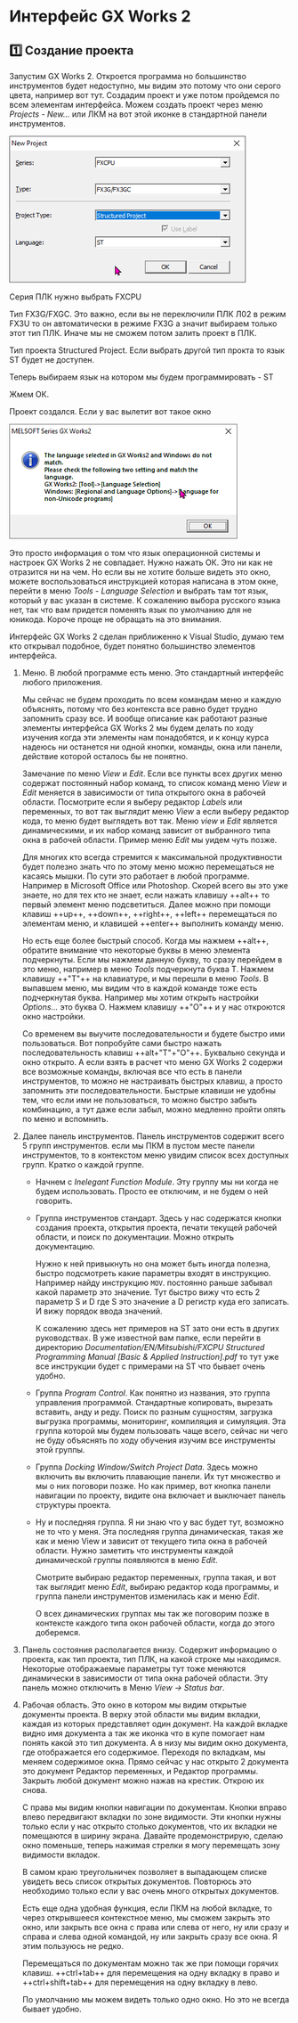 # Интерфейс GX Works 2

## 1️⃣ Создание проекта

Запустим GX Works 2. Откроется программа но большинство инструментов будет недоступно, мы видим это потому что они серого цвета, например вот тут. Создадим проект и уже потом пройдемся по всем элементам интерфейса. Можем создать проект через меню *Projects* - *New...* или ЛКМ на вот этой иконке в стандартной панели инструментов.

![Новый проект](../img/newproject.png)

Серия ПЛК нужно выбрать FXCPU

Тип FX3G/FXGC. Это важно, если вы не переключили ПЛК Л02 в режим FX3U то он автоматически в режиме FX3G а значит выбираем только этот тип ПЛК. Иначе мы не сможем потом залить проект в ПЛК.

Тип проекта Structured Project. Если выбрать другой тип прокта то язык ST будет не доступен.

Теперь выбираем язык на котором мы будем программировать - ST

Жмем ОК.

Проект создался. Если у вас вылетит вот такое окно

![Выбор языка](../img/langselect.png)

Это просто информация о том что язык операционной системы и настроек GX Works 2 не совпадает. Нужно нажать ОК. Это ни как не отразится ни на чем. Но если вы не хотите больше видеть это окно, можете воспользоваться инструкцией которая написана в этом окне, перейти в меню *Tools* - *Language Selection* и выбрать там тот язык, который у вас указан в системе. К сожалению выбора русского языка нет, так что вам придется поменять язык по умолчанию для не юникода. Короче проще не обращать на это внимания.

Интерфейс GX Works 2 сделан приближенно к Visual Studio, думаю тем кто открывал подобное, будет понятно большинство элементов интерфейса.

1. Меню. В любой программе есть меню. Это стандартный интерфейс любого приложения.

    Мы сейчас не будем проходить по всем командам меню и каждую объяснять, потому что без контекста все равно будет трудно запомнить сразу все. И вообще описание как работают разные элементы интерфейса GX Works 2 мы будем делать по ходу изучения когда эти элементы нам понадобятся, и к концу курса надеюсь ни останется ни одной кнопки, команды, окна или панели, действие которой осталось бы не понятно.

    Замечание по меню *View* и *Edit*. Если все пункты всех других меню содержат постоянный набор команд, то список команд меню *View* и *Edit* меняется в зависимости от типа открытого окна в рабочей области. Посмотрите если я выберу редактор *Labels* или переменных, то вот так выглядит меню *View* а если выберу редактор кода, то меню будет выглядеть вот так. Меню *view* и *Edit* является динамическими, и их набор команд зависит от выбранного типа окна в рабочей области. Пример меню *Edit* мы уидем чуть позже.

    Для многих кто всегда стремится к максимальной продуктивности будет полезно знать что по этому меню можно перемещаться не касаясь мышки. По сути это работает в любой программе. Например в Microsoft Office или Photoshop. Скорей всего вы это уже знаете, но для тех кто не знает, если нажать клавишу ++alt++ то первый элемент меню подсветиться. Далее можно при помощи клавиш ++up++, ++down++, ++right++, ++left++ перемещаться по элементам меню, и клавишей ++enter++ выполнить команду меню.

    Но есть еще более быстрый способ. Когда мы нажмем ++alt++, обратите внимание что некоторые буквы в меню элемента подчеркнуты. Если мы нажмем данную букву, то сразу перейдем в это меню, например в меню *Tools* подчеркнута буква Т. Нажмем клавишу ++"T"++ на клавиатуре, и мы перешли в меню *Tools*. В выпавшем меню, мы видим что в каждой команде тоже есть подчеркнутая буква. Например мы хотим открыть настройки *Options...* это буква О. Нажмем клавишу ++"О"++ и у нас откроются окно настройки.

    Со временем вы выучите последовательности и будете быстро ими пользоваться. Вот попробуйте сами быстро нажать последовательность клавиш ++alt+"T"+"O"++. Буквально секунда и окно открыто. А если взять в расчет что меню GX Works 2 содержи все возможные команды, включая все что есть в панели инструментов, то можно не настраивать быстрых клавиш, а просто запомнить эти последовательности. Быстрые клавиши не удобны тем, что если ими не пользоваться, то можно быстро забыть комбинацию, а тут даже если забыл, можно медленно пройти опять по меню и вспомнить.

2. Далее панель инструментов. Панель инструментов содержит всего 5 групп инструментов. если мы ПКМ в пустом месте панели инструментов, то в контекстом меню увидим список всех доступных групп. Кратко о каждой группе.
    - Начнем с *Inelegant Function Module*. Эту группу мы ни когда не будем использовать. Просто ее отключим, и не будем о ней говорить.
    - Группа инструментов стандарт. Здесь у нас содержатся кнопки создания проекта, открытия проекта, печати текущей рабочей области, и поиск по документации. Можно открыть документацию.

        Нужно к ней привыкнуть но она может быть иногда полезна, быстро подсмотреть какие параметры входят в инструкцию. Например найду инструкцию `MOV`. постоянно раньше забывал какой параметр это значение. Тут быстро вижу что есть 2 параметр S и D где S это значение а D регистр куда его записать. И вижу порядок ввода значений.

        К сожалению здесь нет примеров на ST зато они есть в других руководствах. В уже известной вам папке, если перейти в директорию *Documentation/EN/Mitsubishi/FXCPU Structured Programming Manual [Basic & Applied Instruction].pdf* то тут уже все инструкции будет с примерами на ST что бывает очень удобно.
    - Группа *Program Control*. Как понятно из названия, это группа управления программой. Стандартные копировать, вырезать вставить, анду и реду. Поиск по разным сущностям, загрузка выгрузка программы, мониторинг, компиляция и симуляция. Эта группа которой мы будем пользовать чаще всего, сейчас ни чего не буду объяснять по ходу обучения изучим все инструменты этой группы.

    - Группа *Docking Window/Switch Project Data*. Здесь можно включить вы включить плавающие панели. Их тут множество и мы о них поговори позже. Но как пример, вот кнопка панели навигации по проекту, видите она включает и выключает панель структуры проекта.

    - Ну и последняя группа. Я ни знаю что у вас будет тут, возможно не то что у меня. Эта последняя группа динамическая, такая же как и меню View и зависит от текущего типа окна в рабочей области. Нужно заметить что инструменты каждой динамической группы появляются в меню *Edit*.

        Смотрите выбираю редактор переменных, группа такая, и вот так выглядит меню *Edit*, выбираю редактор кода программы, и группа панели инструментов изменилась как и меню *Edit*.

        О всех динамических группах мы так же поговорим позже в контексте каждого типа окон рабочей области, когда до этого доберемся.

3. Панель состояния располагается внизу. Содержит информацию о проекта, как тип проекта, тип ПЛК, на какой строке мы находимся. Некоторые отображаемые параметры тут тоже меняются динамически в зависимости от типа окна рабочей области. Эту панель можно отключить в Меню *View -> Status bar*.

4. Рабочая область. Это окно в котором мы видим открытые документы проекта. В верху этой области мы видим вкладки, каждая из которых представляет один документ. На каждой вкладке видно имя документа а так же иконка что в купе помогает нам понять какой это тип документа. А в низу мы видим окно документа, где отображается его содержимое. Переходя по вкладкам, мы меняем содержимое окна. Прямо сейчас у нас открыто 2 документа это документ Редактор переменных, и Редактор программы. Закрыть любой документ можно нажав на крестик. Открою их снова.

    С права мы видим кнопки навигации по документам. Кнопки вправо влево передвигают вкладки по зоне видимости. Эти кнопки нужны только если у нас открыто столько документов, что их вкладки не помещаются в ширину экрана. Давайте продемонстрирую, сделаю окно поменьше, теперь нажимая стрелки я могу перемещать зону видимости вкладок.

    В самом краю треугольничек позволяет в выпадающем списке увидеть весь список открытых документов. Повторюсь это необходимо только если у вас очень много открытых документов.

    Есть еще одна удобная функция, если ПКМ на любой вкладке, то через открывшееся контекстное меню, мы сможем закрыть это окно, или закрыть все окна с права или слева от него, ну или сразу и справа и слева одной командой, ну или закрыть сразу все окна. Я этим пользуюсь не редко.

    Перемещаться по документам можно так же при помощи горячих клавиш. ++ctrl+tab++ для перемещения на одну вкладку в право и ++ctrl+shift+tab++ для перемещения на одну вкладку в лево.

    По умолчанию мы можем видеть только одно окно. Но это не всегда бывает удобно.